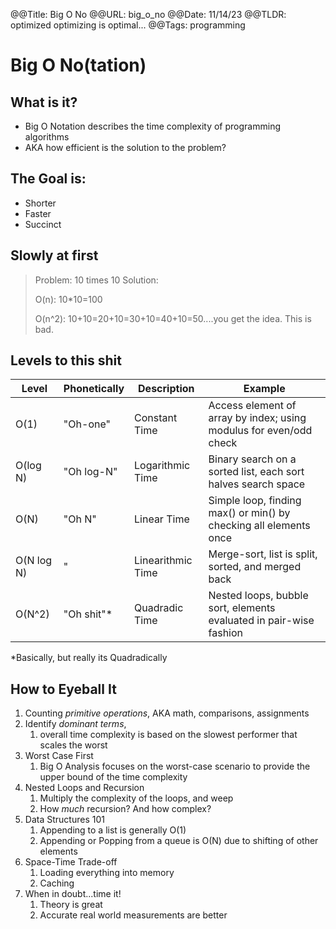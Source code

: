 @@Title: Big O No
@@URL: big_o_no
@@Date: 11/14/23
@@TLDR: optimized optimizing is optimal...
@@Tags: programming


# Big O No(tation)

## What is it?

- Big O Notation describes the time complexity of programming algorithms
- AKA how efficient is the solution to the problem?

## The Goal is:

- Shorter
- Faster
- Succinct

## Slowly at first

> Problem: 10 times 10
> Solution:
> 
> O(n): 10*10=100
> 
> O(n^2): 10+10=20+10=30+10=40+10=50....you get the idea. This is bad.

## Levels to this shit

| Level      | Phonetically | Description       | Example                                                            |
| ---------- | ------------ | ----------------- | ------------------------------------------------------------------ |
| O(1)       | "Oh-one"     | Constant Time     | Access element of array by index; using modulus for even/odd check |
| O(log N)   | "Oh log-N"   | Logarithmic Time  | Binary search on a sorted list, each sort halves search space      |
| O(N)       | "Oh N"       | Linear Time       | Simple loop, finding max() or min() by checking all elements once  |
| O(N log N) | "            | Linearithmic Time | Merge-sort, list is split, sorted, and merged back                 |
| O(N^2)     | "Oh shit"*   | Quadradic Time    | Nested loops, bubble sort, elements evaluated in pair-wise fashion |

*Basically, but really its Quadradically 

## How to Eyeball It

1. Counting *primitive operations*, AKA math, comparisons, assignments
2. Identify *dominant terms*, 
   1. overall time complexity is based on the slowest performer that scales the worst
3. Worst Case First
   1. Big O Analysis focuses on the worst-case scenario to provide the upper bound of the time complexity
4. Nested Loops and Recursion
   1. Multiply the complexity of the loops, and weep
   2. How *much* recursion? And how complex? 
5. Data Structures 101
   1. Appending to a list is generally O(1)
   2. Appending or Popping from a queue is O(N) due to shifting of other elements
6. Space-Time Trade-off
   1. Loading everything into memory
   2. Caching
7. When in doubt...time it!
   1. Theory is great
   2. Accurate real world measurements are better


